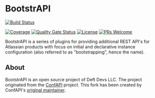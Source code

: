 BootstrAPI
==========

[![Build Status](https://github.com/deftdevs/bootstrapi/actions/workflows/ci.yaml/badge.svg)](https://github.com/deftdevs/bootstrapi/actions/workflows/ci.yaml)

[![Coverage](https://sonarcloud.io/api/project_badges/measure?project=deftdevs_bootstrapi&metric=coverage)](https://sonarcloud.io/dashboard?id=deftdevs_bootstrapi)
[![Quality Gate Status](https://sonarcloud.io/api/project_badges/measure?project=deftdevs_bootstrapi&metric=alert_status)](https://sonarcloud.io/dashboard?id=deftdevs_bootstrapi)
[![License](https://img.shields.io/badge/License-Apache%202.0-blue.svg)](https://opensource.org/licenses/Apache-2.0)
[![PRs Welcome](https://img.shields.io/badge/PRs-welcome-brightgreen.svg?style=flat-square)](http://makeapullrequest.com)

BootstrAPI is a series of plugins for providing additional REST API's for Atlassian products with focus on initial and declarative instance configuration (also referred to as "bootstrapping", hence the name).

## About

BootstrAPI is an open source project of Deft Devs LLC.
The project originated from the [ConfAPI](https://github.com/aservo/confapi-commons/) project.
This fork has been created by ConfAPI's [original maintainer](https://github.com/pathob).
